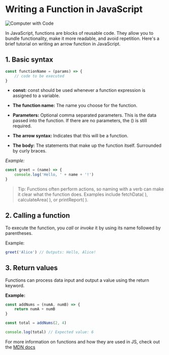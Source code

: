 # Writing a Function in JavaScript

![Computer with Code](https://images.unsplash.com/photo-1587620962725-abab7fe55159?auto=format&fit=crop&q=80&w=1631&ixlib=rb-4.0.3&ixid=M3wxMjA3fDB8MHxwaG90by1wYWdlfHx8fGVufDB8fHx8fA%3D%3D)

In JavaScript, functions are blocks of reusable code. They allow you to bundle functionality, make it more readable, and avoid repetition. Here's a brief tutorial on writing an arrow function in JavaScript.

## 1. Basic syntax

```javascript
const functionName = (params) => {
	// code to be executed
}
```

- **const:** const should be used whenever a function expression is assigned to a variable.

- **The function name:** The name you choose for the function.

- **Parameters:** Optional comma separated parameters. This is the data passed into the function. If there are no parameters, the () is still required.

- **The arrow syntax:** Indicates that this will be a function.

- **The body:** The statements that make up the function itself. Surrounded by curly braces.

_Example:_

```javascript
const greet = (name) => {
	console.log('Hello, ' + name + '!')
}
```

> Tip: Functions often perform actions, so naming with a verb can make it clear what the function does. Examples include fetchData( ), calculateArea( ), or printReport( ).

## 2. Calling a function

To execute the function, you _call_ or _invoke_ it by using its name followed by parentheses.

Example:

```javascript
greet('Alice') // Outputs: Hello, Alice!
```

## 3. Return values

Functions can process data input and output a value using the return keyword.

**Example:**

```javascript
const addNums = (numA, numB) => {
	return numA + numB
}

const total = addNums(2, 4)

console.log(total) // Expected value: 6
```

For more information on functions and how they are used in JS, check out the [MDN docs](https://developer.mozilla.org/en-US/docs/Web/JavaScript/Guide/Functions)
